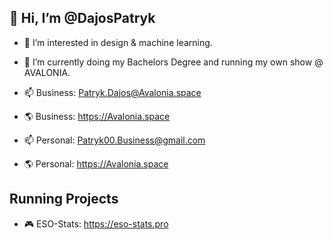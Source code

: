 ## 👋 Hi, I’m @DajosPatryk
- 👀 I’m interested in design & machine learning.
- 🌱 I’m currently doing my Bachelors Degree and running my own show @ AVALONIA.

- 📫 Business: Patryk.Dajos@Avalonia.space
- 🌎 Business: https://Avalonia.space

- 📫 Personal: Patryk00.Business@gmail.com
- 🌎 Personal: https://Avalonia.space

## Running Projects
- 🎮 ESO-Stats: https://eso-stats.pro
